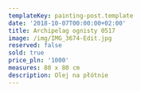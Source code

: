 ```yaml
---
templateKey: painting-post.template
date: '2018-10-07T00:00:00+02:00'
title: Archipelag ognisty 0517
image: /img/IMG_3674-Edit.jpg
reserved: false
sold: true
price_pln: '1000'
measures: 80 x 80 cm
description: Olej na płótnie
---
```


